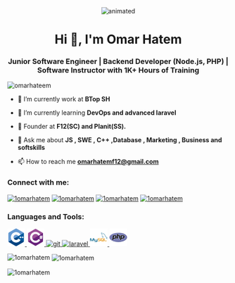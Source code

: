 <div align="center">
  <img src="https://media.giphy.com/media/v1.Y2lkPTc5MGI3NjExczVoNTh2Mnh4NG9pbnEzYTdmM2J5Z2ZmcDI5eWoweTh3am1ibTJmNyZlcD12MV9pbnRlcm5hbF9naWZfYnlfaWQmY3Q9Zw/Ws6T5PN7wHv3cY8xy8/giphy.gif" alt="animated" />
</div>

<h1 align="center">Hi 👋, I'm Omar Hatem</h1>
<h3 align="center">Junior Software Engineer | Backend Developer (Node.js, PHP) | Software Instructor with 1K+ Hours of Training
</h3>

<p align="left"> <img src="https://komarev.com/ghpvc/?username=omarhateem&label=Profile%20views&color=0e75b6&style=flat" alt="omarhateem" /> </p>

- 🔭 I’m currently work at **BTop SH**

- 🌱 I’m currently learning **DevOps and advanced laravel**

- 🤝 Founder at **F12(SC) and Planit(SS).**

- 💬 Ask me about **JS , SWE  , C++ ,Database , Marketing , Business and softskills**

- 📫 How to reach me **omarhatemf12@gmail.com**

<h3 align="left">Connect with me:</h3>
<p align="left">
<a href="https://twitter.com/1omarhatem" target="blank"><img align="center" src="https://raw.githubusercontent.com/rahuldkjain/github-profile-readme-generator/master/src/images/icons/Social/twitter.svg" alt="1omarhatem" height="30" width="40" /></a>
<a href="https://linkedin.com/in/1omarhatem" target="blank"><img align="center" src="https://raw.githubusercontent.com/rahuldkjain/github-profile-readme-generator/master/src/images/icons/Social/linked-in-alt.svg" alt="1omarhatem" height="30" width="40" /></a>
<a href="https://fb.com/1omarhatem" target="blank"><img align="center" src="https://raw.githubusercontent.com/rahuldkjain/github-profile-readme-generator/master/src/images/icons/Social/facebook.svg" alt="1omarhatem" height="30" width="40" /></a>
<a href="https://instagram.com/1omarhatem" target="blank"><img align="center" src="https://raw.githubusercontent.com/rahuldkjain/github-profile-readme-generator/master/src/images/icons/Social/instagram.svg" alt="1omarhatem" height="30" width="40" /></a>
</p>

<h3 align="left">Languages and Tools:</h3>
<p align="left"> <a href="https://www.w3schools.com/cpp/" target="_blank" rel="noreferrer"> <img src="https://raw.githubusercontent.com/devicons/devicon/master/icons/cplusplus/cplusplus-original.svg" alt="cplusplus" width="40" height="40"/> </a> <a href="https://www.w3schools.com/cs/" target="_blank" rel="noreferrer"> <img src="https://raw.githubusercontent.com/devicons/devicon/master/icons/csharp/csharp-original.svg" alt="csharp" width="40" height="40"/> </a> <a href="https://git-scm.com/" target="_blank" rel="noreferrer"> <img src="https://www.vectorlogo.zone/logos/git-scm/git-scm-icon.svg" alt="git" width="40" height="40"/> </a> <a href="https://laravel.com/" target="_blank" rel="noreferrer"> <img src="https://laravel.com/img/logomark.min.svg" alt="laravel" width="40" height="40"/> </a> <a href="https://www.mysql.com/" target="_blank" rel="noreferrer"> <img src="https://raw.githubusercontent.com/devicons/devicon/master/icons/mysql/mysql-original-wordmark.svg" alt="mysql" width="40" height="40"/> </a> <a href="https://www.php.net" target="_blank" rel="noreferrer"> <img src="https://raw.githubusercontent.com/devicons/devicon/master/icons/php/php-original.svg" alt="php" width="40" height="40"/> </a> </p>

<p><img align="left" src="https://github-readme-stats.vercel.app/api/top-langs?username=1omarhatem&show_icons=true&locale=en&layout=compact" alt="1omarhatem" /></p>

<p>&nbsp;<img align="center" src="https://github-readme-stats.vercel.app/api?username=1omarhatem&show_icons=true&locale=en" alt="1omarhatem" /></p>

<p><img align="center" src="https://github-readme-streak-stats.herokuapp.com/?user=1omarhatem&" alt="1omarhatem" /></p>

